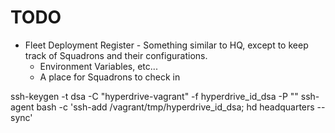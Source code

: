 # TODO

* Fleet Deployment Register - Something similar to HQ, except to keep track of Squadrons and their configurations.
  * Environment Variables, etc...
  * A place for Squadrons to check in

ssh-keygen -t dsa -C "hyperdrive-vagrant" -f hyperdrive_id_dsa -P ""
ssh-agent bash -c 'ssh-add /vagrant/tmp/hyperdrive_id_dsa; hd headquarters --sync'
